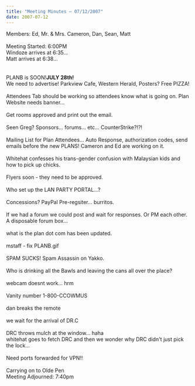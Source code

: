 ```yaml
---
title: "Meeting Minutes – 07/12/2007"
date: 2007-07-12
---
```

Members: Ed, Mr. & Mrs. Cameron, Dan, Sean, Matt<br />
<br />
Meeting Started: 6:00PM<br />
Windoze arrives at 6:35... <br />
Matt arrives at 6:38... <br />
<br />
<br />
PLANB is SOON!<strong>JULY 28th!</strong><br />
We need to advertise! Parkview Cafe, Western Herald, Posters?  Free PIZZA!<br />
<br />
Attendees Tab should be working so attendees know what is going on. Plan Website needs banner... <br />
<br />
Get rooms approved and print out the email.  <br />
<br />
Seen Greg?  Sponsors... forums... etc...  CounterStrike?!?! <br />
<br />
Mailing List for Plan Attendees... Auto Response, authorization codes, send emails before the new PLANS! Cameron and Ed are working on it.  <br />
<br />
Whitehat confesses his trans-gender confusion with Malaysian kids and how to pick up chicks.<br />
<br />
Flyers soon - they need to be approved.    <br />
<br />
Who set up the LAN PARTY PORTAL...?<br />
<br />
Concessions? PayPal Pre-regsiter... burritos.  <br />
<br />
If we had a forum we could post and wait for responses.  Or PM each other. A disposable forum box... <br />
<br />
what is the plan dot com has been updated.    <br />
<br />
mstaff - fix PLANB.gif <br />
<br />
SPAM SUCKS! Spam Assassin on Yakko. <br />
<br />
Who is drinking all the Bawls and leaving the cans all over the place?<br />
<br />
webcam doesnt work... hrm<br />
<br />
Vanity number 1-800-CCOWMUS<br />
<br />
dan breaks the remote<br />
<br />
we wait for the arrival of DR.C<br />
<br />
DRC throws mulch at the window... haha<br />
whitehat goes to fetch DRC and then we wonder why DRC didn't just pick the lock... <br />
<br />
Need ports forwarded for VPN!!<br />
<br />
Carrying on to Olde Pen<br />
Meeting Adjourned: 7:40pm<br />
<br />
<br />
